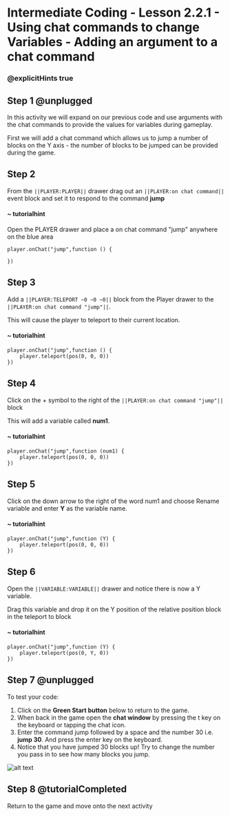 # Intermediate Coding - Lesson 2.2.1 - Using chat commands to change Variables - Adding an argument to a chat command

### @explicitHints true

## Step 1 @unplugged
In this activity we will expand on our previous code and use arguments with the chat commands to provide the values for variables during gameplay.

First we will add a chat command which allows us to jump a number of blocks on the Y axis - the number of blocks to be jumped can be provided during the game.

## Step 2
From the ``||PLAYER:PLAYER||`` drawer drag out an ``||PLAYER:on chat command||`` event block and set it to respond to the command **jump**
#### ~ tutorialhint
Open the PLAYER drawer and place a on chat command "jump" anywhere on the blue area
```blocks
player.onChat("jump",function () {
 
})

```
## Step 3
Add a ``||PLAYER:TELEPORT ~0 ~0 ~0||`` block from the Player drawer to the ``||PLAYER:on chat command "jump"||``.

This will cause the player to teleport to their current location.
#### ~ tutorialhint
```blocks 
player.onChat("jump",function () {
	player.teleport(pos(0, 0, 0))
})

```

## Step 4
Click on the + symbol to the right of the ``||PLAYER:on chat command "jump"||`` block

This will add a variable called **num1**.
#### ~ tutorialhint
```blocks 
player.onChat("jump",function (num1) {
	player.teleport(pos(0, 0, 0))
})

```

## Step 5
Click on the down arrow to the right of the word num1 and choose Rename variable and enter **Y** as the variable name.
#### ~ tutorialhint
```blocks 
player.onChat("jump",function (Y) {
	player.teleport(pos(0, 0, 0))
})

```

## Step 6
Open the ``||VARIABLE:VARIABLE||`` drawer and notice there is now a Y variable.

Drag this variable and drop it on the Y position of the relative position block in the teleport to block
#### ~ tutorialhint
```blocks 
player.onChat("jump",function (Y) {
	player.teleport(pos(0, Y, 0))
})
```

## Step 7 @unplugged
To test your code:
1. Click on the **Green Start button** below to return to the game.
2. When back in the game open the **chat window** by pressing the t key on the keyboard or tapping the chat icon.
3. Enter the command jump followed by a space and the number 30 i.e. **jump 30**. And press the enter key on the keyboard.
4. Notice that you have jumped 30 blocks up! Try to change the number you pass in to see how many blocks you jump.

![alt text](https://intermediate.codingcredentials.com/Lesson2/2.2.1/images/1-Jump.jpg?raw=true "Jump")


## Step 8 @tutorialCompleted
Return to the game and move onto the next activity